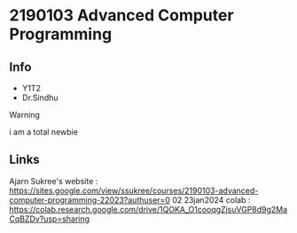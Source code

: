 # 2190103 Advanced Computer Programming

## Info
* Y1T2
* Dr.Sindhu

> [!WARNING]
> i am a total newbie

## Links
Ajarn Sukree's website : https://sites.google.com/view/ssukree/courses/2190103-advanced-computer-programming-22023?authuser=0
02 23jan2024 colab : https://colab.research.google.com/drive/1QOKA_O1cooqgZjsuVGP8d9g2MaCqBZDv?usp=sharing
